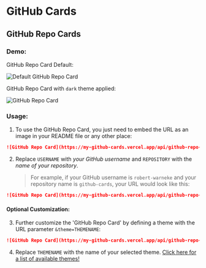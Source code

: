 # GitHub Cards


## GitHub Repo Cards

### Demo:
GitHub Repo Card Default:

![Default GitHub Repo Card](https://my-github-cards.vercel.app/api/github-repo-card?user=robert-warneke&repo=github-cards)

GitHub Repo Card with `dark` theme applied:

![GitHub Repo Card](https://my-github-cards.vercel.app/api/github-repo-card?user=robert-warneke&repo=github-cards&theme=dark)

### Usage:

1. To use the GitHub Repo Card, you just need to embed the URL as an image in your README file or any other place:

```md
![GitHub Repo Card](https://my-github-cards.vercel.app/api/github-repo-card?user=USERNAME&repo=REPOSITORY)
```

2. Replace `USERNAME` with *your GitHub username* and `REPOSITORY` with the *name of your repository*.

    > For example, if your GitHub username is `robert-warneke` and your repository name is `github-cards`, your URL would look like this:

```md
![GitHub Repo Card](https://my-github-cards.vercel.app/api/github-repo-card?user=robert-warneke&repo=github-cards)
```

#### Optional Customization:

3. Further customize the 'GitHub Repo Card' by defining a theme with the URL parameter `&theme=THEMENAME`:

```md
![GitHub Repo Card](https://my-github-cards.vercel.app/api/github-repo-card?user=USERNAME&repo=REPOSITORY&theme=THEMENAME)
```

4. Replace `THEMENAME` with the name of your selected theme. [Click here for a list of available themes!]()